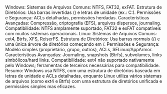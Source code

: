Windows:
Sistemas de Arquivos Comuns: NTFS, FAT32, exFAT.
Estrutura de Diretórios: Usa barras invertidas () e letras de unidade (ex.: C:).
Permissões e Segurança: ACLs detalhadas, permissões herdadas.
Características Avançadas: Compressão, criptografia (EFS), arquivos dispersos, journaling.
Compatibilidade: NTFS amplamente suportado, FAT32 e exFAT compatíveis com muitos sistemas operacionais.
Linux:
Sistemas de Arquivos Comuns: ext4, Btrfs, XFS, ReiserFS.
Estrutura de Diretórios: Usa barras normais (/) e uma única árvore de diretórios começando em /.
Permissões e Segurança: Modelo simples (proprietário, grupo, outros), ACLs, SELinux/AppArmor.
Características Avançadas: Journaling, snapshots (Btrfs), subvolumes, links simbólicos/hard links.
Compatibilidade: ext4 não suportado nativamente pelo Windows; ferramentas de terceiros necessárias para compatibilidade.
Resumo:
Windows usa NTFS, com uma estrutura de diretórios baseada em letras de unidade e ACLs detalhadas, enquanto Linux utiliza vários sistemas de arquivos (como ext4 e Btrfs) com uma estrutura de diretórios unificada e permissões simples mas eficazes.
